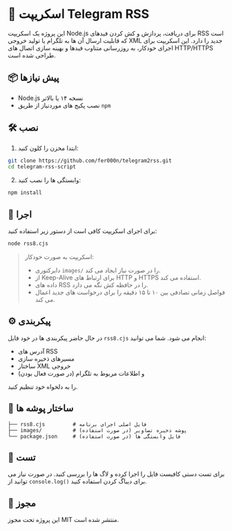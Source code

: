 
# 📰 اسکریپت Telegram RSS

این پروژه یک اسکریپت Node.js برای دریافت، پردازش و کش کردن فیدهای RSS است که قابلیت ارسال آن ها به تلگرام یا تولید خروجی XML جدید را دارد. این اسکریپت برای اجرای خودکار، به روزرسانی متناوب فیدها و بهینه سازی اتصال های HTTP/HTTPS طراحی شده است.

## 📦 پیش نیازها

- Node.js نسخه ۱۴ یا بالاتر
- نصب پکیج های موردنیاز از طریق `npm`

## 🛠 نصب

1. ابتدا مخزن را کلون کنید:

```bash
git clone https://github.com/fer000n/telegram2rss.git
cd telegram-rss-script
```

2. وابستگی ها را نصب کنید:

```bash
npm install
```

## 🚀 اجرا

برای اجرای اسکریپت کافی است از دستور زیر استفاده کنید:

```bash
node rss8.cjs
```

> اسکریپت به صورت خودکار:
> - دایرکتوری `images/` را در صورت نیاز ایجاد می کند.
> - از Keep-Alive برای ارتباط های HTTP و HTTPS استفاده می کند.
> - داده های RSS را در حافظه کش نگه می دارد.
> - فواصل زمانی تصادفی بین ۱۰ تا ۱۵ دقیقه را برای درخواست های جدید اعمال می کند.

## ⚙️ پیکربندی

در حال حاضر پیکربندی ها در خود فایل `rss8.cjs` انجام می شود. شما می توانید:

- آدرس های RSS
- مسیرهای ذخیره سازی
- ساختار XML خروجی
- و اطلاعات مربوط به تلگرام (در صورت فعال بودن)

را به دلخواه خود تنظیم کنید.

## 📁 ساختار پوشه ها

```
├── rss8.cjs         # فایل اصلی اجرای برنامه
├── images/          # پوشه ذخیره تصاویر (در صورت استفاده)
└── package.json     # فایل وابستگی ها (در صورت استفاده)
```

## 🧪 تست

برای تست دستی کافیست فایل را اجرا کرده و لاگ ها را بررسی کنید. در صورت نیاز می توانید از `console.log()` برای دیباگ کردن استفاده کنید.

## 📜 مجوز

این پروژه تحت مجوز MIT منتشر شده است.

